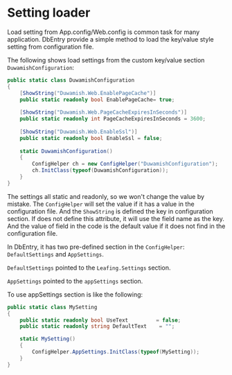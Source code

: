 Setting loader
==========

Load setting from App.config/Web.config is common task for many application. DbEntry provide a simple method to load the key/value style setting from configuration file.

The following shows load settings from the custom key/value section ``DuwamishConfiguration``:

````c#
public static class DuwamishConfiguration
{
    [ShowString("Duwamish.Web.EnablePageCache")]
    public static readonly bool EnablePageCache= true;
 
    [ShowString("Duwamish.Web.PageCacheExpiresInSeconds")]
    public static readonly int PageCacheExpiresInSeconds = 3600;
 
    [ShowString("Duwamish.Web.EnableSsl")]
    public static readonly bool EnableSsl = false;
 
    static DuwamishConfiguration()
    {
        ConfigHelper ch = new ConfigHelper("DuwamishConfiguration");
        ch.InitClass(typeof(DuwamishConfiguration));
    }
}
````

The settings all static and readonly, so we won't change the value by mistake. The ``ConfigHelper`` will set the value if it has a value in the configuration file. And the ``ShowString`` is defined the key in configuration section. If does not define this attribute, it will use the field name as the key. And the value of field in the code is the default value if it does not find in the configuration file.

In DbEntry, it has two pre-defined section in the ``ConfigHelper``: ``DefaultSettings`` and ``AppSettings``.

``DefaultSettings`` pointed to the ``Leafing.Settings`` section.

``AppSettings`` pointed to the ``appSettings`` section.

To use appSettings section is like the following:

````c#
public static class MySetting
{
    public static readonly bool UseText         = false;
    public static readonly string DefaultText    = "";

    static MySetting()
    {
        ConfigHelper.AppSettings.InitClass(typeof(MySetting));
    }
}
````
